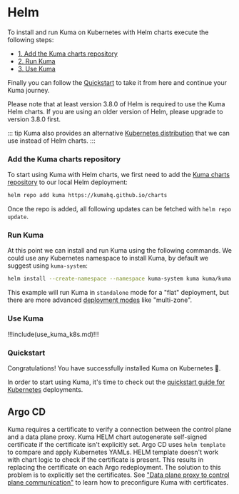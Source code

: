 # Helm

To install and run Kuma on Kubernetes with Helm charts execute the following steps:

* [1. Add the Kuma charts repository](#add-the-kuma-charts-repository)
* [2. Run Kuma](#run-kuma)
* [3. Use Kuma](#use-kuma)

Finally you can follow the [Quickstart](#quickstart) to take it from here and continue your Kuma journey.

Please note that at least version 3.8.0 of Helm is required to use the Kuma Helm charts. If you are using an older version of Helm, please upgrade to version 3.8.0 first.

::: tip
Kuma also provides an alternative [Kubernetes distribution](../installation/kubernetes/) that we can use instead of Helm charts.
:::

### Add the Kuma charts repository

To start using Kuma with Helm charts, we first need to add the [Kuma charts repository](https://kumahq.github.io/charts) to our local Helm deployment: 

```sh
helm repo add kuma https://kumahq.github.io/charts
```

Once the repo is added, all following updates can be fetched with `helm repo update`.

### Run Kuma

At this point we can install and run Kuma using the following commands. We could use any Kubernetes namespace to install Kuma, by default we suggest using `kuma-system`:

```sh
helm install --create-namespace --namespace kuma-system kuma kuma/kuma
```

This example will run Kuma in `standalone` mode for a "flat" deployment, but there are more advanced [deployment modes](../introduction/deployments.md) like "multi-zone".

### Use Kuma

!!!include(use_kuma_k8s.md)!!!

### Quickstart

Congratulations! You have successfully installed Kuma on Kubernetes 🚀. 

In order to start using Kuma, it's time to check out the [quickstart guide for Kubernetes](../quickstart/kubernetes/) deployments.

## Argo CD

Kuma requires a certificate to verify a connection between the control plane and a data plane proxy.
Kuma HELM chart autogenerate self-signed certificate if the certificate isn't explicitly set.
Argo CD uses `helm template` to compare and apply Kubernetes YAMLs.
HELM template doesn't work with chart logic to check if the certificate is present.
This results in replacing the certificate on each Argo redeployment.
The solution to this problem is to explicitly set the certificates.
See ["Data plane proxy to control plane communication"](../security/certificates.md#data-plane-proxy-to-control-plane-communication) to learn how to preconfigure Kuma with certificates.
